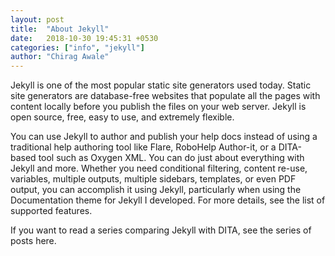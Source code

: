 ```yaml
---
layout: post
title:  "About Jekyll"
date:   2018-10-30 19:45:31 +0530
categories: ["info", "jekyll"]
author: "Chirag Awale"
---
```

Jekyll is one of the most popular static site generators used today. Static site generators are database-free websites that populate all the pages with content locally before you publish the files on your web server. Jekyll is open source, free, easy to use, and extremely flexible.

You can use Jekyll to author and publish your help docs instead of using a traditional help authoring tool like Flare, RoboHelp Author-it, or a DITA-based tool such as Oxygen XML. You can do just about everything with Jekyll and more. Whether you need conditional filtering, content re-use, variables, multiple outputs, multiple sidebars, templates, or even PDF output, you can accomplish it using Jekyll, particularly when using the Documentation theme for Jekyll I developed. For more details, see the list of supported features.

If you want to read a series comparing Jekyll with DITA, see the series of posts here.
